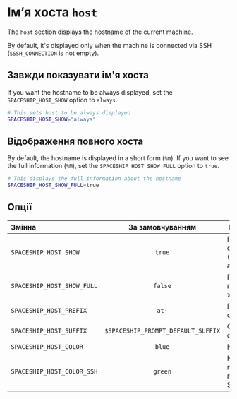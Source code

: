 # Ім’я хоста `host`

The `host` section displays the hostname of the current machine.

By default, it's displayed only when the machine is connected via SSH (`$SSH_CONNECTION` is not empty).

## Завжди показувати ім'я хоста

If you want the hostname to be always displayed, set the `SPACESHIP_HOST_SHOW` option to `always`.

```zsh title=".zshrc"
# This sets host to be always displayed
SPACESHIP_HOST_SHOW="always"
```

## Відображення повного хоста

By default, the hostname is displayed in a short form (`%m`). If you want to see the full information (`%M`), set the `SPACESHIP_HOST_SHOW_FULL` option to `true`.

```zsh title=".zshrc"
# This displays the full information about the hostname
SPACESHIP_HOST_SHOW_FULL=true
```

## Опції

| Змінна                     |          За замовчуванням          | Пояснення                                        |
|:-------------------------- |:----------------------------------:| ------------------------------------------------ |
| `SPACESHIP_HOST_SHOW`      |               `true`               | Показувати секцію (`true`, `false` або `always`) |
| `SPACESHIP_HOST_SHOW_FULL` |              `false`               | Показувати повне ім'я хоста                      |
| `SPACESHIP_HOST_PREFIX`    |               `at·`                | Префікс секції                                   |
| `SPACESHIP_HOST_SUFFIX`    | `$SPACESHIP_PROMPT_DEFAULT_SUFFIX` | Суфікс секції                                    |
| `SPACESHIP_HOST_COLOR`     |               `blue`               | Колір секції                                     |
| `SPACESHIP_HOST_COLOR_SSH` |              `green`               | Колір секції при підключенні SSH                 |
